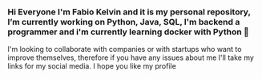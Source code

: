 ### Hi Everyone I'm Fabio Kelvin and it is my personal repository, I’m currently working on Python, Java, SQL,  I'm backend a programmer and i'm currently learning docker with Python 👋
I'm looking to collaborate with companies or with startups who want to improve themselves, therefore if you have any issues about me I'll take my links for my social media.
I hope you like my profile 


